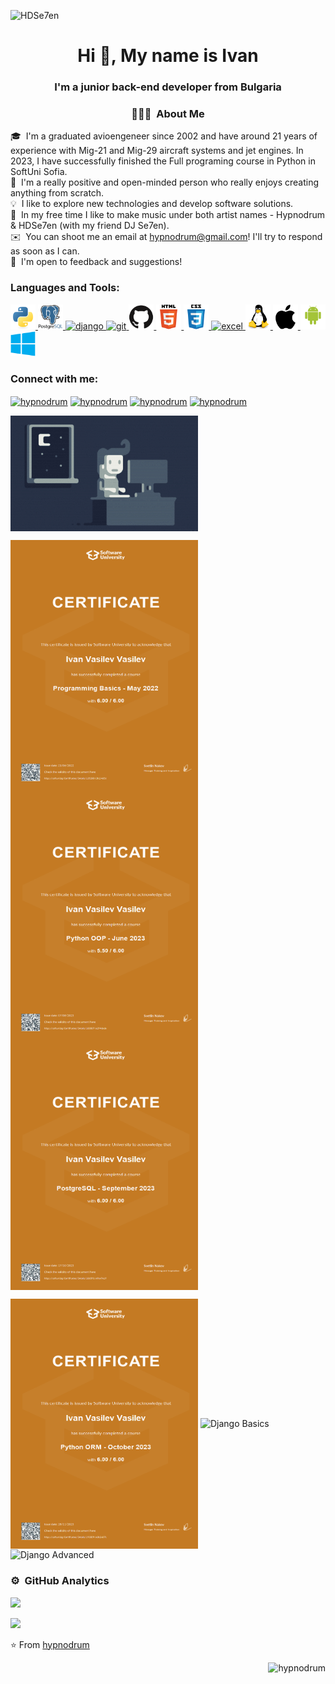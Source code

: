 ![HDSe7en](https://i.ibb.co/5F2V0Pz/hd7.png)

<h1 align="center">Hi 👋, My name is Ivan</h1>
<h3 align="center">I'm a junior back-end developer from Bulgaria</h3>

<h3 align="center"> 👨🏻‍💻 &nbsp;About Me</h3>

🎓 &nbsp;I'm a graduated avioengeneer since 2002 and have around 21 years of experience with Mig-21 and Mig-29 aircraft systems and jet engines.
In 2023, I have successfully finished the Full programing course in Python in SoftUni Sofia.\
🌱 &nbsp;I'm a really positive and open-minded person who really enjoys creating anything from scratch. \
💡 &nbsp;I like to explore new technologies and develop software solutions.\
🎹 &nbsp;In my free time I like to make music under both artist names - Hypnodrum & HDSe7en (with my friend DJ Se7en).\
✉️ &nbsp;You can shoot me an email at hypnodrum@gmail.com! I'll try to respond as soon as I can.\
📄 &nbsp;I'm open to feedback and suggestions!


<h3 align="left">Languages and Tools:</h3>
<p align="left"> 
  <a href="https://www.python.org" target="_blank" rel="Python"> <img src="https://raw.githubusercontent.com/devicons/devicon/master/icons/python/python-original.svg" alt="python" width="40" height="40"/> </a>
  <a href="https://www.postgresql.org" target="_blank" rel="PostgreSQL"> <img src="https://raw.githubusercontent.com/devicons/devicon/master/icons/postgresql/postgresql-original-wordmark.svg" alt="postgresql" width="40" height="40"/> </a>
  <a href="https://www.djangoproject.com/" target="_blank" rel="Django"> <img src="https://cdn.worldvectorlogo.com/logos/django.svg" alt="django" width="40" height="40"/> </a> 
  <a href="https://git-scm.com/" target="_blank" rel="Git"> <img src="https://www.vectorlogo.zone/logos/git-scm/git-scm-icon.svg" alt="git" width="40" height="40"/> </a> 
  <a href="https://github.com/hypnodrum" target="_blank" rel="GitHub"> <img src="https://raw.githubusercontent.com/devicons/devicon/master/icons/github/github-original.svg" alt="git" width="40" height="40"/> </a> 
  <a href="https://www.w3.org/html/" target="_blank" rel="HTML"> <img src="https://raw.githubusercontent.com/devicons/devicon/master/icons/html5/html5-original-wordmark.svg" alt="html5" width="40" height="40"/> </a> 
  <a href="https://www.w3schools.com/css/" target="_blank" rel="CSS"> <img src="https://raw.githubusercontent.com/devicons/devicon/master/icons/css3/css3-original-wordmark.svg" alt="css3" width="40" height="40"/> </a> 
  <a href="https://www.microsoft.com/bg-bg/microsoft-365/excel" target="_blank" rel="Excel"> <img src="https://static-00.iconduck.com/assets.00/ms-excel-icon-512x506-kad3cmyu.png" alt="excel" width="40" height="40"/> </a>
  <a href="https://www.linux.org/" target="_blank" rel="Linux"> <img src="https://raw.githubusercontent.com/devicons/devicon/master/icons/linux/linux-original.svg" alt="linux" width="40" height="40"/> </a>
  <a href="https://www.apple.com/bg/macos/what-is/" target="_blank" rel="MacOS"> <img src="https://raw.githubusercontent.com/devicons/devicon/master/icons/apple/apple-original.svg" alt="apple" width="40" height="40"/> </a>
  <a href="https://developer.android.com" target="_blank" rel="Android"> <img src="https://raw.githubusercontent.com/devicons/devicon/master/icons/android/android-original-wordmark.svg" alt="android" width="40" height="40"/> </a>
  <a href="https://www.windows.com" target="_blank" rel="Windows"> <img src="https://raw.githubusercontent.com/devicons/devicon/master/icons/windows8/windows8-original.svg" alt="windows" width="40" height="40"/> </a>
  </p>
  

<h3 align="left">Connect with me:</h3>
<p align="left">
<a href="https://twitter.com/hypnodrum" target="blank"><img align="center" src="https://raw.githubusercontent.com/rahuldkjain/github-profile-readme-generator/master/src/images/icons/Social/twitter.svg" alt="hypnodrum" height="30" width="40" /></a>
<a href="https://fb.com/hypnodrum" target="blank"><img align="center" src="https://raw.githubusercontent.com/rahuldkjain/github-profile-readme-generator/master/src/images/icons/Social/facebook.svg" alt="hypnodrum" height="30" width="40" /></a>
<a href="https://instagram.com/hypnodrum" target="blank"><img align="center" src="https://raw.githubusercontent.com/rahuldkjain/github-profile-readme-generator/master/src/images/icons/Social/instagram.svg" alt="hypnodrum" height="30" width="40" /></a>
<a href="https://www.youtube.com/c/hypnodrum" target="blank"><img align="center" src="https://raw.githubusercontent.com/rahuldkjain/github-profile-readme-generator/master/src/images/icons/Social/youtube.svg" alt="hypnodrum" height="30" width="40" /></a>
</p>

<img alt="Night Coding" src="https://raw.githubusercontent.com/AVS1508/AVS1508/master/assets/Night-Coding.gif" align="center"/>

<p align="left">
<img alt="Python Basics" src="https://raw.githubusercontent.com/hypnodrum/SoftUni/main/certificates/135280.png" align="center" width="300" height="400"/>
<img alt="Python OOP" src="https://raw.githubusercontent.com/hypnodrum/SoftUni/main/certificates/180837.png" align="center" width="300" height="400"/>
<img alt="PostgreSQL" src="https://raw.githubusercontent.com/hypnodrum/SoftUni/main/certificates/186091.png" align="center" width="300" height="400"/>
</p>

<p align="left">
<img alt="Django ORM" src="https://raw.githubusercontent.com/hypnodrum/SoftUni/main/certificates/193859.png" align="center" width="300" height="400"/>
<img src="https://i.ibb.co/HTg7PBZ/django-basics.png" align="center" width="300" height="500" alt="Django Basics"/>
<img src="https://i.ibb.co/j4FmfN2/django-advanced.png" align="center" width="300" height="500" alt="Django Advanced"/>
</p>

### ⚙️ &nbsp;GitHub Analytics

<p align="left">
<a href="https://github.com/hypnodrum">
  <img height="120em" src="https://github-readme-stats-eight-theta.vercel.app/api?username=hypnodrum&show_icons=true&theme=vue-dark&include_all_commits=true&count_private=true" />
</a>
</p>
<p align="left">
<a href="https://github.com/hypnodrum">
  <img height="100em" src="https://github-readme-stats-eight-theta.vercel.app/api/top-langs/?username=hypnodrum&layout=compact&exclude_lang=java+r&theme=vue-dark" />
</a>
</p>

⭐️ From [hypnodrum](https://github.com/hypnodrum)
<p align="right"> <img src="https://komarev.com/ghpvc/?username=hypnodrum&label=Profile%20views&color=0e75b6&style=flat" alt="hypnodrum" /> </p>
